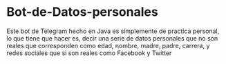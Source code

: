 # Bot-de-Datos-personales

Este bot de Telegram hecho en Java es simplemente de practica personal, lo que tiene que hacer es, decir una serie de datos 
personales que no son reales que corresponden como edad, nombre, madre, padre, carrera, y redes sociales que si son reales 
como Facebook y Twitter

